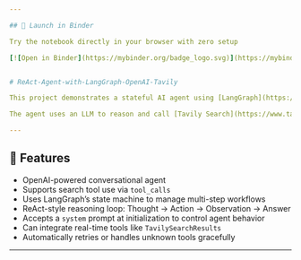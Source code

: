 ```yaml
---

## 🚀 Launch in Binder

Try the notebook directly in your browser with zero setup

[![Open in Binder](https://mybinder.org/badge_logo.svg)](https://mybinder.org/v2/gh/rajsiddarth/ReAct-SearchAgent-with-LangGraph-OpenAI-Tavily/HEAD)


# ReAct-Agent-with-LangGraph-OpenAI-Tavily

This project demonstrates a stateful AI agent using [LangGraph](https://github.com/langchain-ai/langgraph) and [LangChain](https://www.langchain.com/).  

The agent uses an LLM to reason and call [Tavily Search](https://www.tavily.com/) via `TavilySearchResults`, a tool that performs real-time web search and returns rich results in a ReAct-style loop.

---
```


## 📌 Features

- OpenAI-powered conversational agent
- Supports search tool use via `tool_calls`
- Uses LangGraph’s state machine to manage multi-step workflows
- ReAct-style reasoning loop: Thought → Action → Observation → Answer
- Accepts a `system` prompt at initialization to control agent behavior
- Can integrate real-time tools like `TavilySearchResults`
-  Automatically retries or handles unknown tools gracefully
  

---


